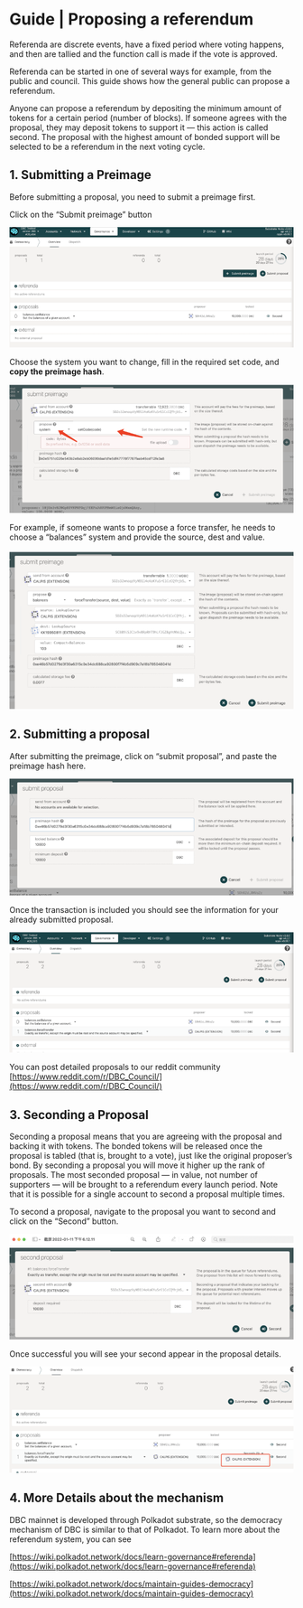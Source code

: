 # Guide | Proposing a referendum

Referenda are discrete events, have a fixed period where voting happens, and then are tallied and the function call is made if the vote is approved.

Referenda can be started in one of several ways for example, from the public and council. This guide shows how the general public can propose a referendum.

Anyone can propose a referendum by depositing the minimum amount of tokens for a certain period (number of blocks). If someone agrees with the proposal, they may deposit tokens to support it — this action is called second. The proposal with the highest amount of bonded support will be selected to be a referendum in the next voting cycle.

## 1. Submitting a Preimage

Before submitting a proposal, you need to submit a preimage first.

Click on the “Submit preimage” button

![](./assets/proposing-referenda.assets/1.png)

Choose the system you want to change, fill in the required set code, and **copy the preimage hash**.

![](./assets/proposing-referenda.assets/2.png)

For example, if someone wants to propose a force transfer, he needs to choose a “balances” system and provide the source, dest and value.

![](./assets/proposing-referenda.assets/3.png)

## 2. Submitting a proposal

After submitting the preimage, click on “submit proposal”, and paste the preimage hash here.

![](./assets/proposing-referenda.assets/4.png)

Once the transaction is included you should see the information for your already submitted proposal.

![](./assets/proposing-referenda.assets/5.png)

You can post detailed proposals to our reddit community [https://www.reddit.com/r/DBC_Council/](https://www.reddit.com/r/DBC_Council/)

## 3. Seconding a Proposal

Seconding a proposal means that you are agreeing with the proposal and backing it with tokens. The bonded tokens will be released once the proposal is tabled (that is, brought to a vote), just like the original proposer’s bond. By seconding a proposal you will move it higher up the rank of proposals. The most seconded proposal — in value, not number of supporters — will be brought to a referendum every launch period. Note that it is possible for a single account to second a proposal multiple times.

To second a proposal, navigate to the proposal you want to second and click on the “Second” button.

![](./assets/proposing-referenda.assets/6.png)

Once successful you will see your second appear in the proposal details.

![](./assets/proposing-referenda.assets/7.png)

## 4. More Details about the mechanism

DBC mainnet is developed through Polkadot substrate, so the democracy mechanism of DBC is similar to that of Polkadot. To learn more about the referendum system, you can see

[https://wiki.polkadot.network/docs/learn-governance#referenda](https://wiki.polkadot.network/docs/learn-governance#referenda)

[https://wiki.polkadot.network/docs/maintain-guides-democracy](https://wiki.polkadot.network/docs/maintain-guides-democracy)

